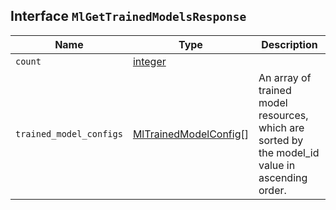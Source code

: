 ## Interface `MlGetTrainedModelsResponse`

| Name | Type | Description |
| - | - | - |
| `count` | [integer](./integer.md) | &nbsp; |
| `trained_model_configs` | [MlTrainedModelConfig](./MlTrainedModelConfig.md)[] | An array of trained model resources, which are sorted by the model_id value in ascending order. |
